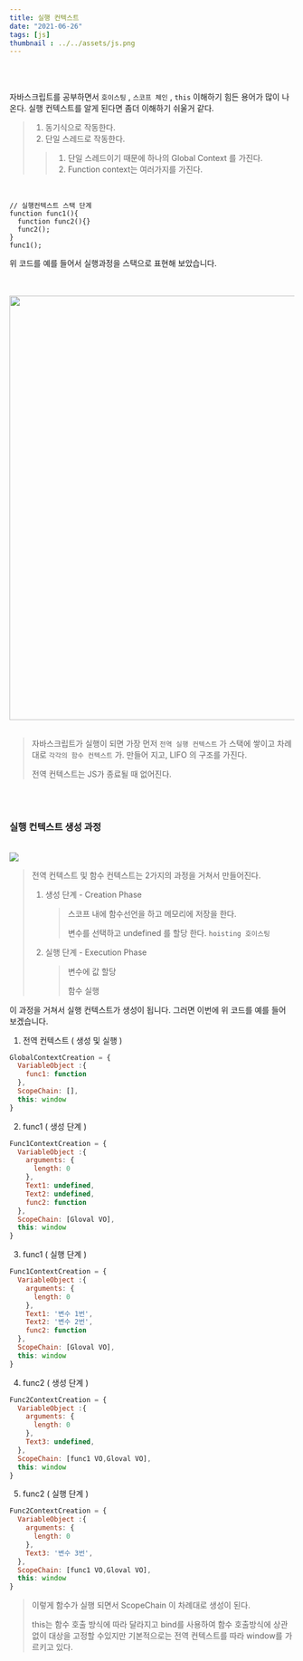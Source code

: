 ```yaml
---
title: 실행 컨텍스트
date: "2021-06-26"
tags: [js]
thumbnail : ../../assets/js.png
---
```


<br><br>

자바스크립트를 공부하면서 `호이스팅` , `스코프 체인` , `this` 이해하기 힘든 용어가 많이 나온다. 실행 컨텍스트를 알게 된다면 좀더 이해하기 쉬울거 같다.

>1. 동기식으로 작동한다.
>2. 단일 스레드로 작동한다.
>
>>1) 단일 스레드이기 때문에 하나의 Global Context 를 가진다.
>>2) Function context는 여러가지를 가진다.

<br>

```
// 실행컨텍스트 스택 단계
function func1(){
  function func2(){}
  func2();
}
func1();
```

위 코드를 예를 들어서 실행과정을 스택으로 표현해 보았습니다.

<br>

<br>

<img src='https://images.velog.io/images/app235/post/8ecda208-f358-4f80-b484-633d6be21656/KakaoTalk_Photo_2021-08-22-19-32-50.png' style='width:750px'/>

<br>

<br>

> 자바스크립트가 실행이 되면 가장 먼저 `전역 실행 컨텍스트` 가 스택에 쌓이고  차례대로 `각각의 함수 컨텍스트` 가. 만들어 지고, LIFO 의 구조를 가진다.
>
> 전역 컨텍스트는 JS가 종료될 때 없어진다.

<br>

<br>

### 실행 컨텍스트 생성 과정

<br>

<img src='https://images.velog.io/images/app235/post/e0c360a7-f568-4b75-a015-af0f886e5629/%E1%84%89%E1%85%B3%E1%84%8F%E1%85%B3%E1%84%85%E1%85%B5%E1%86%AB%E1%84%89%E1%85%A3%E1%86%BA%202021-08-22%20%E1%84%8B%E1%85%A9%E1%84%92%E1%85%AE%208.02.21.png'>

> 전역 컨텍스트 및 함수 컨텍스트는 2가지의 과정을 거쳐서 만들어진다.
>
> 1. 생성 단계 - Creation Phase
>
>    > 스코프 내에 함수선언을 하고 메모리에 저장을 한다.
>    >
>    > 변수를 선택하고 undefined 를 할당 한다. `hoisting 호이스팅`
>
> 2. 실행 단계 - Execution Phase
>
>    > 변수에 값 할당
>    >
>    > 함수 실행

이 과정을 거쳐서 실행 컨텍스트가 생성이 됩니다. 그러면 이번에 위 코드를 예를 들어 보겠습니다.



1. 전역 컨텍스트 ( 생성 및 실행 )

```javascript
GlobalContextCreation = {
  VariableObject :{
    func1: function
  },
  ScopeChain: [],
  this: window
}
```

2. func1 ( 생성 단계 )

```javascript
Func1ContextCreation = {
  VariableObject :{
    arguments: {
      length: 0
    },
    Text1: undefined,
    Text2: undefined,
    func2: function
  },
  ScopeChain: [Gloval VO],
  this: window
}
```

3. func1 ( 실행 단계 )

```javascript
Func1ContextCreation = {
  VariableObject :{
    arguments: {
      length: 0
    },
    Text1: '변수 1번',
    Text2: '변수 2번',
    func2: function
  },
  ScopeChain: [Gloval VO],
  this: window
}
```

4. func2 ( 생성 단계 )

```javascript
Func2ContextCreation = {
  VariableObject :{
    arguments: {
      length: 0
    },
    Text3: undefined,
  },
  ScopeChain: [func1 VO,Gloval VO],
  this: window
}
```

5. func2 ( 실행 단계 )

```javascript
Func2ContextCreation = {
  VariableObject :{
    arguments: {
      length: 0
    },
    Text3: '변수 3번',
  },
  ScopeChain: [func1 VO,Gloval VO],
  this: window
}
```

>이렇게 함수가 실행 되면서 ScopeChain 이 차례대로 생성이 된다.
>
>this는 함수 호출 방식에 따라 달라지고 bind를 사용하여 함수 호출방식에 상관없이 대상을 고정할 수있지만 기본적으로는 전역 컨텍스트를 따라 window를 가르키고 있다.

